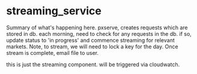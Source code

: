 # streaming_service
Summary of what's happening here.
pxserve, creates requests which are stored in db.
each morning, need to check for any requests in the db.
if so, update status to 'in progress' and commence streaming for relevant markets.
Note, to stream, we will need to lock a key for the day. 
Once stream is complete, email file to user.

this is just the streaming component. will be triggered via cloudwatch.
